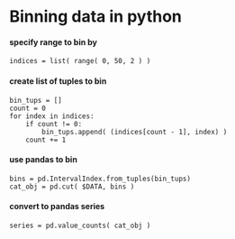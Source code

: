 # Binning data in python

#### specify range to bin by
`indices = list( range( 0, 50, 2 ) )`

#### create list of tuples to bin
```
bin_tups = []
count = 0
for index in indices:
	if count != 0:
		bin_tups.append( (indices[count - 1], index) )
	count += 1
```

#### use pandas to bin
```
bins = pd.IntervalIndex.from_tuples(bin_tups)
cat_obj = pd.cut( $DATA, bins )
```

#### convert to pandas series
`series = pd.value_counts( cat_obj )`
